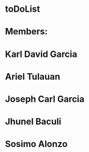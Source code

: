 # toDoList
# Members:
# Karl David Garcia
# Ariel Tulauan
# Joseph Carl Garcia
# Jhunel Baculi
# Sosimo Alonzo
